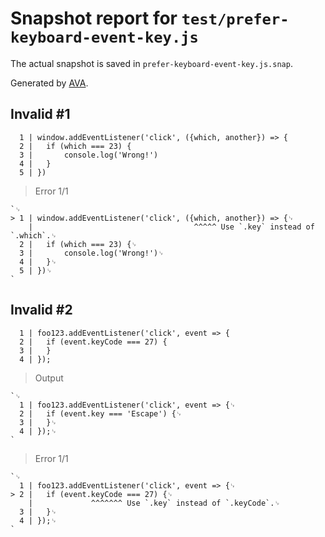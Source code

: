 # Snapshot report for `test/prefer-keyboard-event-key.js`

The actual snapshot is saved in `prefer-keyboard-event-key.js.snap`.

Generated by [AVA](https://avajs.dev).

## Invalid #1
      1 | window.addEventListener('click', ({which, another}) => {
      2 | 	if (which === 23) {
      3 | 		console.log('Wrong!')
      4 | 	}
      5 | })

> Error 1/1

    `␊
    > 1 | window.addEventListener('click', ({which, another}) => {␊
        |                                    ^^^^^ Use `.key` instead of `.which`.␊
      2 | 	if (which === 23) {␊
      3 | 		console.log('Wrong!')␊
      4 | 	}␊
      5 | })␊
    `

## Invalid #2
      1 | foo123.addEventListener('click', event => {
      2 | 	if (event.keyCode === 27) {
      3 | 	}
      4 | });

> Output

    `␊
      1 | foo123.addEventListener('click', event => {␊
      2 | 	if (event.key === 'Escape') {␊
      3 | 	}␊
      4 | });␊
    `

> Error 1/1

    `␊
      1 | foo123.addEventListener('click', event => {␊
    > 2 | 	if (event.keyCode === 27) {␊
        | 	          ^^^^^^^ Use `.key` instead of `.keyCode`.␊
      3 | 	}␊
      4 | });␊
    `

